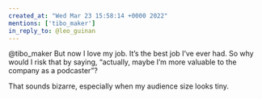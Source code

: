 ```yaml
---
created_at: "Wed Mar 23 15:58:14 +0000 2022"
mentions: ['tibo_maker']
in_reply_to: @leo_guinan
---
```


@tibo_maker But now I love my job. It’s the best job I’ve ever had. So why would I risk that by saying, “actually, maybe I’m more valuable to the company as a podcaster”?

That sounds bizarre, especially when my audience size looks tiny.